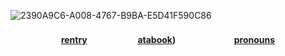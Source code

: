<p align="center">
  
![2390A9C6-A008-4767-B9BA-E5D41F590C86](https://github.com/user-attachments/assets/41eaa8ba-426f-454f-911d-1166efdfa8bc)

<h4 align="center">
  
[**rentry**](https://rentry.co/antIerqueen)ㅤㅤㅤㅤ ㅤㅤ[**atabook**](https://antlerqueen.atabook.org/))ㅤㅤㅤㅤ ㅤㅤㅤ[**pronouns**](https://pronouns.cc/@antlerqueen)

</h4> 

</p>
